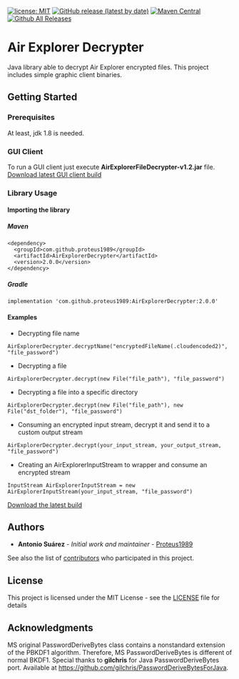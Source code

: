 [![license: MIT](https://img.shields.io/badge/License-MIT-green.svg)](https://github.com/Proteus1989/Air-Explorer-Decrypter/blob/master/LICENSE)
[![GitHub release (latest by date)](https://img.shields.io/github/v/release/Proteus1989/Air-Explorer-Decrypter)](https://github.com/Proteus1989/Air-Explorer-Decrypter/releases/latest)
[![Maven Central](https://img.shields.io/maven-central/v/com.github.proteus1989/AirExplorerDecrypter.svg?label=Maven%20Central)](https://search.maven.org/search?q=g:%22com.github.proteus1989%22%20AND%20a:%22AirExplorerDecrypter%22)
[![Github All Releases](https://img.shields.io/github/downloads/Proteus1989/Air-Explorer-Decrypter/total)](https://github.com/Proteus1989/Air-Explorer-Decrypter/releases)

# Air Explorer Decrypter

Java library able to decrypt Air Explorer encrypted files. This project includes simple graphic client binaries.

## Getting Started

### Prerequisites

At least, jdk 1.8 is needed.

### GUI Client

To run a GUI client just execute **AirExplorerFileDecrypter-v1.2.jar** file.<br>
[Download latest GUI client build](https://github.com/Proteus1989/Air-Explorer-Decrypter/releases/download/1.0.0/AirExplorerFileDecrypter-v1.2.jar)

### Library Usage

#### Importing the library

##### Maven

```
<dependency>
  <groupId>com.github.proteus1989</groupId>
  <artifactId>AirExplorerDecrypter</artifactId>
  <version>2.0.0</version>
</dependency>
```

##### Gradle

```
implementation 'com.github.proteus1989:AirExplorerDecrypter:2.0.0'
```

#### Examples

- Decrypting file name

```
AirExplorerDecrypter.decryptName("encryptedFileName(.cloudencoded2)", "file_password")
```

- Decrypting a file

```
AirExplorerDecrypter.decrypt(new File("file_path"), "file_password")
```

- Decrypting a file into a specific directory

```
AirExplorerDecrypter.decrypt(new File("file_path"), new File("dst_folder"), "file_password")
```

- Consuming an encrypted input stream, decrypt it and send it to a custom output stream

```
AirExplorerDecrypter.decrypt(your_input_stream, your_output_stream, "file_password")
```

- Creating an AirExplorerInputStream to wrapper and consume an encrypted stream
```
InputStream AirExplorerInputStream = new AirExplorerInputStream(your_input_stream, "file_password")
```

[Download the latest build](https://github.com/Proteus1989/Air-Explorer-Decrypter/releases/latest)

## Authors

* **Antonio Suárez** - *Initial work and maintainer* - [Proteus1989](https://github.com/Proteus1989)

See also the list of [contributors](https://github.com/Proteus1989/Air-Explorer-Decrypter/contributors) who participated
in this project.

## License

This project is licensed under the MIT License - see the [LICENSE](LICENSE) file for details

## Acknowledgments

MS original PasswordDeriveBytes class contains a nonstandard extension of the PBKDF1 algorithm. Therefore, MS
PasswordDeriveBytes is different of normal BKDF1.
Special thanks to **gilchris** for Java PasswordDeriveBytes port. Available
at https://github.com/gilchris/PasswordDeriveBytesForJava.

